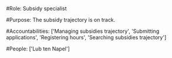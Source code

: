 #Role: Subsidy specialist 

#Purpose: The subsidy trajectory is on track. 

#Accountabilities: ['Managing subsidies trajectory', 'Submitting applications', 'Registering hours', 'Searching subsidies trajectory'] 

#People: ['Lub ten Napel']